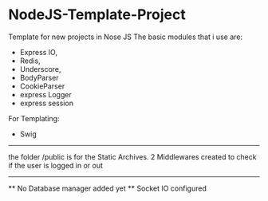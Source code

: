 # NodeJS-Template-Project
Template for new projects in Nose JS 
The basic modules that i use are:

- Express IO, 
- Redis, 
- Underscore, 
- BodyParser
- CookieParser
- express Logger
- express session

For Templating:
- Swig


---------------

the folder /public is for the Static Archives.
2 Middlewares created to check if the user is logged in or out

---------------

** No Database manager added yet
** Socket IO configured
